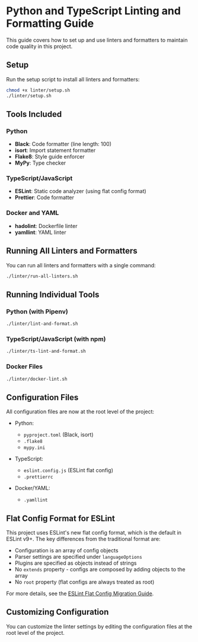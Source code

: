 # Python and TypeScript Linting and Formatting Guide

This guide covers how to set up and use linters and formatters to maintain code quality in this project.

## Setup

Run the setup script to install all linters and formatters:

```bash
chmod +x linter/setup.sh
./linter/setup.sh
```

## Tools Included

### Python

- **Black**: Code formatter (line length: 100)
- **isort**: Import statement formatter
- **Flake8**: Style guide enforcer
- **MyPy**: Type checker

### TypeScript/JavaScript

- **ESLint**: Static code analyzer (using flat config format)
- **Prettier**: Code formatter

### Docker and YAML

- **hadolint**: Dockerfile linter
- **yamllint**: YAML linter

## Running All Linters and Formatters

You can run all linters and formatters with a single command:

```bash
./linter/run-all-linters.sh
```

## Running Individual Tools

### Python (with Pipenv)

```bash
./linter/lint-and-format.sh
```

### TypeScript/JavaScript (with npm)

```bash
./linter/ts-lint-and-format.sh
```

### Docker Files

```bash
./linter/docker-lint.sh
```

## Configuration Files

All configuration files are now at the root level of the project:

- Python:

  - `pyproject.toml` (Black, isort)
  - `.flake8`
  - `mypy.ini`

- TypeScript:

  - `eslint.config.js` (ESLint flat config)
  - `.prettierrc`

- Docker/YAML:
  - `.yamllint`

## Flat Config Format for ESLint

This project uses ESLint's new flat config format, which is the default in ESLint v9+. The key differences from the traditional format are:

- Configuration is an array of config objects
- Parser settings are specified under `languageOptions`
- Plugins are specified as objects instead of strings
- No `extends` property - configs are composed by adding objects to the array
- No `root` property (flat configs are always treated as root)

For more details, see the [ESLint Flat Config Migration Guide](https://eslint.org/docs/latest/use/configure/migration-guide).

## Customizing Configuration

You can customize the linter settings by editing the configuration files at the root level of the project.
